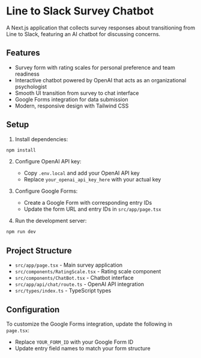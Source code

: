 # Line to Slack Survey Chatbot

A Next.js application that collects survey responses about transitioning from Line to Slack, featuring an AI chatbot for discussing concerns.

## Features

- Survey form with rating scales for personal preference and team readiness
- Interactive chatbot powered by OpenAI that acts as an organizational psychologist
- Smooth UI transition from survey to chat interface
- Google Forms integration for data submission
- Modern, responsive design with Tailwind CSS

## Setup

1. Install dependencies:
```bash
npm install
```

2. Configure OpenAI API key:
   - Copy `.env.local` and add your OpenAI API key
   - Replace `your_openai_api_key_here` with your actual key

3. Configure Google Forms:
   - Create a Google Form with corresponding entry IDs
   - Update the form URL and entry IDs in `src/app/page.tsx`

4. Run the development server:
```bash
npm run dev
```

## Project Structure

- `src/app/page.tsx` - Main survey application
- `src/components/RatingScale.tsx` - Rating scale component
- `src/components/ChatBot.tsx` - Chatbot interface
- `src/app/api/chat/route.ts` - OpenAI API integration
- `src/types/index.ts` - TypeScript types

## Configuration

To customize the Google Forms integration, update the following in `page.tsx`:
- Replace `YOUR_FORM_ID` with your Google Form ID
- Update entry field names to match your form structure